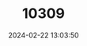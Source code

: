 ---
title: "10309"
category: "Hydromedusa maximiliani"
draft: false
date: 2024-02-22 13:03:50
languages:
  English: ["Brazilian Snake-necked Turtle"]
---